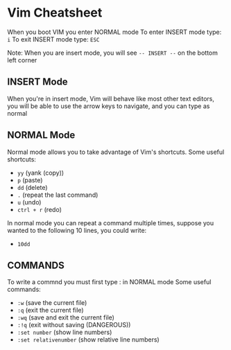 # Vim Cheatsheet
When you boot VIM you enter NORMAL mode
To enter INSERT mode type: `i`
To exit INSERT mode type: `ESC`

Note: When you are insert mode, you will see `-- INSERT --` on the bottom
left corner

## INSERT Mode
When you're in insert mode, Vim will behave like most other text editors, you
will be able to use the arrow keys to navigate, and you can type as normal

## NORMAL Mode
Normal mode allows you to take advantage of Vim's shortcuts.
Some useful shortcuts:
- `yy` (yank (copy))
- `p` (paste)
- `dd` (delete)
- `.` (repeat the last command)
- `u` (undo)
- `ctrl + r` (redo)

In normal mode you can repeat a command multiple times, suppose you wanted to the
following 10 lines, you could write:
- `10dd`

## COMMANDS
To write a commnd you must first type : in NORMAL mode
Some useful commands:
- `:w` (save the current file)
- `:q` (exit the current file)
- `:wq` (save and exit the current file)
- `:!q` (exit without saving (DANGEROUS))
- `:set number` (show line numbers)
- `:set relativenumber` (show relative line numbers)
